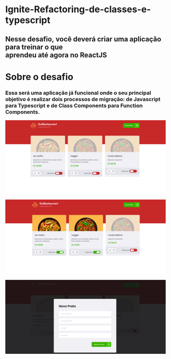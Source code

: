 # Ignite-Refactoring-de-classes-e-typescript
## Nesse desafio, você deverá criar uma aplicação para treinar o que aprendeu até agora no ReactJS

# Sobre o desafio
### Essa será uma aplicação já funcional onde o seu principal objetivo é realizar dois processos de migração: de Javascript para Typescript e de Class Components para Function Components.

![imagem do projeto](./src/images/ignite-pratos1.png)

![imagem do projeto](./src/images/ignite-pratos2.png)

![imagem do projeto](./src/images/ignite-criar-prato.png)

 
